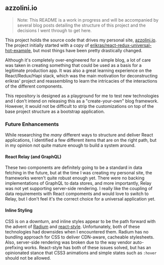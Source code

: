 ## azzolini.io

> Note: This README is a work in progress and will be accompanied by several blog posts detailing the structure of this project and the decisions I went through to get here.

This project holds the source code that drives my personal site, [azzolini.io](https://azzolini.io). The project initially started with a copy of [erikras/react-redux-universal-hot-example](https://github.com/erikras/react-redux-universal-hot-example), but most things have been pretty drastically changed.

Although it's completely over-engineered for a simple blog, a lot of care was taken in creating something that could be used as a basis for a legitimate production app. It was also a great learning experience on the React/Redux/Hapi stack, which was the main motivation for deconstructing erikras' project and reassembling to learn the intricacies of the interactions of the different components.

This repository is designed as a playground for me to test new technologies and I don't intend on releasing this as a "create-your-own" blog framework. However, it would not be difficult to strip the customizations on top of the base project structure as a bootstrap application.

### Future Enhancements

While researching the *many* different ways to structure and deliver React applications, I identified a few different items that are on the right path, but in my opinion not quite mature enough to build a system around.

#### React Relay (and GraphQL)

These two components are definitely going to be a standard in data fetching in the future, but at the time I was creating my personal site, the frameworks weren't quite robust enough yet. There were no backing implementations of GraphQL to data stores, and more importantly, Relay was not yet supporting server-side rendering. I really like the coupling of data requirements with React compoments and would love to switch to Relay, but I don't feel it's the correct choice for a universal application yet.

#### Inline Styling

CSS is on a downturn, and inline styles appear to be the path forward with the advent of [Radium](https://github.com/FormidableLabs/radium) and [react-style](https://github.com/js-next/react-style). Unfortunately, both of these technologies had downsides when I encountered them. Radium has no bundling approach for CSS to deliver CDN-aware, cacheable stylesheets. Also, server-side rendering was broken due to the way vendor auto-prefixing works. React-style has both of these issues solved, but has an opinionated stance that CSS3 animations and simple states such as `:hover` should not be allowed.
